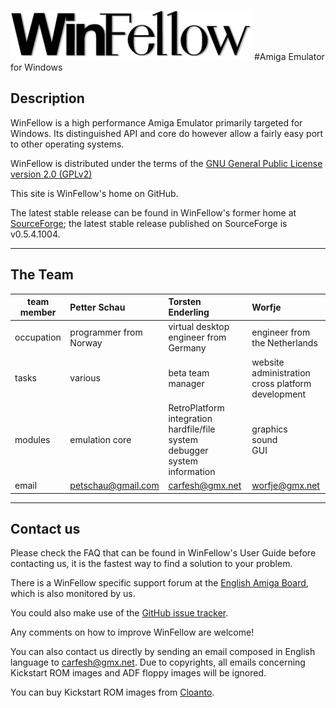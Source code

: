 ![WinFellow](./fellow/Docs/WinFellow/winfellow_logo_large.png) 
#Amiga Emulator for Windows

## Description

WinFellow is a high performance Amiga Emulator primarily targeted for Windows. Its distinguished API and core do however allow a fairly easy port to other operating systems.

WinFellow is distributed under the terms of the [GNU General Public License version 2.0 (GPLv2)](http://www.gnu.org/licenses/old-licenses/gpl-2.0.html)

This site is WinFellow's home on GitHub.

The latest stable release can be found in WinFellow's former home at [SourceForge](https://sourceforge.net/projects/fellow/files/); the latest stable release published on SourceForge is v0.5.4.1004.

----------

## The Team


| team member | Petter Schau           | Torsten Enderling                                                                   | Worfje                                               |
|-------------|:-----------------------|:------------------------------------------------------------------------------------|:-----------------------------------------------------|
| occupation  | programmer from Norway | virtual desktop engineer from Germany                                               | engineer from the Netherlands                        |
| tasks       | various                | beta team manager                                                                   | website administration<br>cross platform development |
| modules     | emulation core         | RetroPlatform integration<br>hardfile/file system<br>debugger<br>system information | graphics<br>sound<br>GUI                             |
| email       | petschau@gmail.com     | carfesh@gmx.net                                                                     | worfje@gmx.net                                       |

----------

## Contact us

Please check the FAQ that can be found in WinFellow's User Guide before contacting us, it is the fastest way to find a solution to your problem.

There is a WinFellow specific support forum at the [English Amiga Board](http://eab.abime.net/forumdisplay.php?forumid=28), which is also monitored by us.

You could also make use of the [GitHub issue tracker](https://github.com/petschau/winfellow/issues).

Any comments on how to improve WinFellow are welcome!

You can also contact us directly by sending an email composed in English language to carfesh@gmx.net. Due to copyrights, all emails concerning Kickstart ROM images and ADF floppy images will be ignored. 

You can buy Kickstart ROM images from [Cloanto](http://www.amigaforever.com).